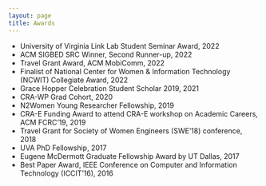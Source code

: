 ```yaml
---
layout: page
title: Awards
---
```


* University of Virginia Link Lab Student Seminar Award, 2022
* ACM SIGBED SRC Winner, Second Runner-up, 2022
* Travel Grant Award, ACM MobiComm, 2022
* Finalist of National Center for Women & Information Technology (NCWIT) Collegiate Award, 2022
* Grace Hopper Celebration Student Scholar 2019, 2021
* CRA-WP Grad Cohort, 2020
* N2Women Young Researcher Fellowship, 2019
* CRA-E Funding Award to attend CRA-E workshop on Academic Careers, ACM FCRC’19, 2019
* Travel Grant for Society of Women Engineers (SWE’18) conference, 2018
* UVA PhD Fellowship, 2017
* Eugene McDermott Graduate Fellowship Award by UT Dallas, 2017
* Best Paper Award, IEEE Conference on Computer and Information Technology (ICCIT’16), 2016
